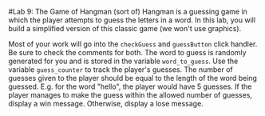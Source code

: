 #Lab 9: The Game of Hangman (sort of)
Hangman is a guessing game in which the player attempts to guess the letters in a word.  In this lab, you will build a simplified version of this classic game (we won't use graphics).  

Most of your work will go into the ```checkGuess``` and ```guessButton``` click handler.  Be sure to check the comments for both.  The word to guess is randomly generated for you and is stored in the variable ```word_to_guess```. Use the variable ```guess_counter``` to track the player's guesses.  The number of guesses given to the player should be equal to the length of the word being guessed.  E.g. for the word "hello", the player would have 5 guesses.  If the player manages to make the guess within the allowed number of guesses, display a win message.  Otherwise, display a lose message.